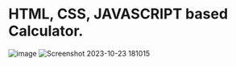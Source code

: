 # HTML, CSS, JAVASCRIPT based Calculator.

![image](https://github.com/Debug-001/Calculator/assets/72290164/dd4c39ff-a504-48e0-82a6-07fb679fa857)
![Screenshot 2023-10-23 181015](https://github.com/Debug-001/Calculator/assets/72290164/0984e225-ea3b-408d-864c-46f08abd1c3a)
